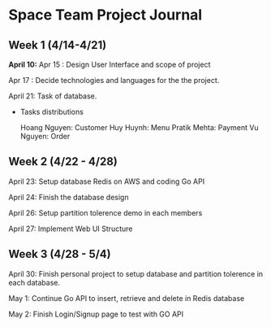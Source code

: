 
# Space Team Project Journal

## Week 1 (4/14-4/21)

**April 10:**
Apr 15 : Design User Interface and scope of project

Apr 17 : Decide technologies and languages for the the project.

April 21: Task of database.

  + Tasks distributions

    Hoang Nguyen: Customer
    Huy Huynh: Menu
    Pratik Mehta: Payment
    Vu Nguyen: Order

  

## Week 2 (4/22 - 4/28)

April 23: Setup database Redis on AWS and coding Go API

April 24: Finish the database design

April 26: Setup partition tolerence demo in each members

April 27: Implement Web UI Structure


## Week 3 (4/28 - 5/4)

April 30: Finish personal project to setup database and partition tolerence in each database.

May 1: Continue Go API to insert, retrieve and delete in Redis database 

May 2: Finish Login/Signup page to test with GO API

